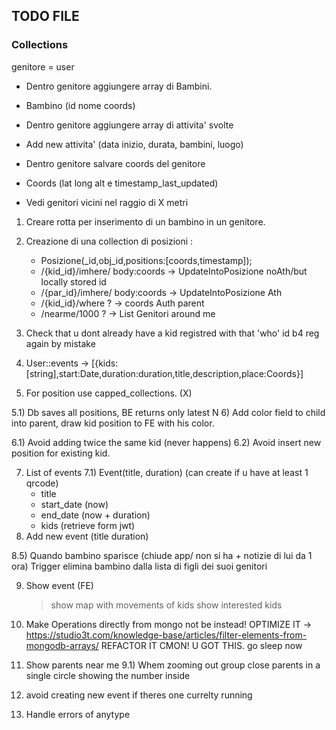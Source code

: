 ## TODO FILE

### Collections

genitore = user

*   Dentro genitore aggiungere array di Bambini.
*   Bambino (id nome coords)

*   Dentro genitore aggiungere array di attivita' svolte
*   Add new attivita' (data inizio, durata, bambini, luogo)
*   Dentro genitore salvare coords del genitore

*   Coords (lat long alt e timestamp_last_updated)
*   Vedi genitori vicini nel raggio di X metri


1) Creare rotta per inserimento di un bambino in un genitore.
2) Creazione di una collection di posizioni :
    - Posizione(_id,obj_id,positions:[coords,timestamp]);
    - /{kid_id}/imhere/ body:coords -> UpdateIntoPosizione noAth/but locally stored id
    - /{par_id}/imhere/ body:coords -> UpdateIntoPosizione Ath
    - /{kid_id}/where ? -> coords Auth parent
    - /nearme/1000 ? -> List<coords> Genitori around me

4) Check that u dont already have a kid registred with that 'who' id b4 reg again by mistake

3) User::events ->
[{kids:[string],start:Date,duration:duration,title,description,place:Coords}]

5) For position use capped_collections. (X)

5.1) Db saves all positions, BE returns only latest N
6) Add color field to child into parent, draw kid
position to FE with his color.

6.1) Avoid adding twice the same kid (never happens)
6.2) Avoid insert new position for existing kid.


7) List of events
7.1) Event(title, duration)
    (can create if u have at least 1 qrcode)
    - title
    - start_date (now)
    - end_date (now + duration)
    - kids (retrieve form jwt)
8) Add new event (title duration)

8.5) Quando bambino sparisce (chiude app/ non si ha + notizie di lui da 1 ora)
    Trigger elimina bambino dalla lista di figli dei suoi genitori

9) Show event (FE)
    > show map with movements of kids
    > show interested kids

8) Make Operations directly from mongo not be instead!
OPTIMIZE IT -> https://studio3t.com/knowledge-base/articles/filter-elements-from-mongodb-arrays/
REFACTOR IT
CMON! U GOT THIS. go sleep now

9) Show parents near me
9.1) Whem zooming out group close parents in a single circle showing the number inside

10) avoid creating new event if theres one currelty running

11) Handle errors of anytype
